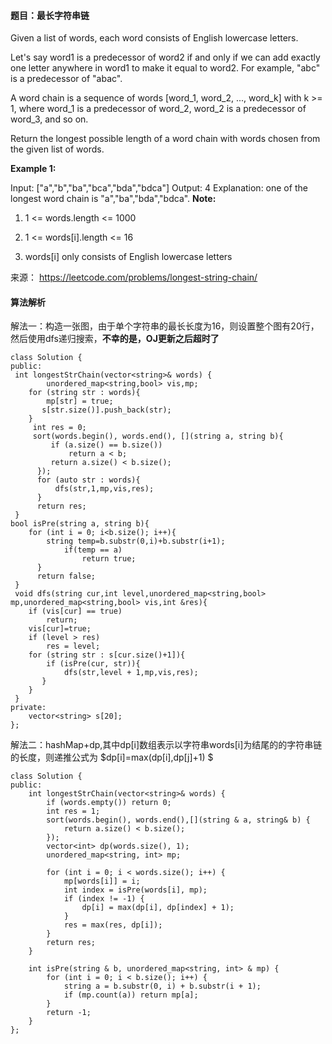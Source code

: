 #### 题目：最长字符串链
Given a list of words, each word consists of English lowercase letters.

Let's say word1 is a predecessor of word2 if and only if we can add exactly one letter anywhere in word1 to make it equal to word2.  For example, "abc" is a predecessor of "abac".

A word chain is a sequence of words [word_1, word_2, ..., word_k] with k >= 1, where word_1 is a predecessor of word_2, word_2 is a predecessor of word_3, and so on.

Return the longest possible length of a word chain with words chosen from the given list of words.

**Example 1:**

Input: ["a","b","ba","bca","bda","bdca"]
Output: 4
Explanation: one of the longest word chain is "a","ba","bda","bdca".
**Note:**

1. 1 <= words.length <= 1000

2. 1 <= words[i].length <= 16

3. words[i] only consists of English lowercase letters



来源： https://leetcode.com/problems/longest-string-chain/

#### 算法解析
解法一：构造一张图，由于单个字符串的最长长度为16，则设置整个图有20行，然后使用dfs递归搜索，**不幸的是，OJ更新之后超时了**
```
class Solution {
public:
 int longestStrChain(vector<string>& words) {
        unordered_map<string,bool> vis,mp;
    for (string str : words){
        mp[str] = true;
       s[str.size()].push_back(str);
    }
     int res = 0;
     sort(words.begin(), words.end(), [](string a, string b){
         if (a.size() == b.size())
             return a < b;
         return a.size() < b.size();
      });
      for (auto str : words){
          dfs(str,1,mp,vis,res);
      }
      return res;
 }
bool isPre(string a, string b){
    for (int i = 0; i<b.size(); i++){
        string temp=b.substr(0,i)+b.substr(i+1);
            if(temp == a)
                return true;
      }
      return false;
 }
 void dfs(string cur,int level,unordered_map<string,bool> mp,unordered_map<string,bool> vis,int &res){
    if (vis[cur] == true)
        return;
    vis[cur]=true;
    if (level > res)
        res = level;
    for (string str : s[cur.size()+1]){
        if (isPre(cur, str)){
            dfs(str,level + 1,mp,vis,res);
       }
    }
 }
private:
    vector<string> s[20];
};
```
解法二：hashMap+dp,其中dp[i]数组表示以字符串words[i]为结尾的的字符串链的长度，则递推公式为 $dp[i]=max(dp[i],dp[j]+1) $
```
class Solution {
public:
    int longestStrChain(vector<string>& words) {
        if (words.empty()) return 0;
        int res = 1;
        sort(words.begin(), words.end(),[](string & a, string& b) {
            return a.size() < b.size();
        });
        vector<int> dp(words.size(), 1);
        unordered_map<string, int> mp;
        
        for (int i = 0; i < words.size(); i++) {
            mp[words[i]] = i;
            int index = isPre(words[i], mp);
            if (index != -1) {
                dp[i] = max(dp[i], dp[index] + 1);
            }
            res = max(res, dp[i]);
        }
        return res;
    }
    
    int isPre(string & b, unordered_map<string, int> & mp) {
        for (int i = 0; i < b.size(); i++) {
            string a = b.substr(0, i) + b.substr(i + 1);
            if (mp.count(a)) return mp[a];
        }
        return -1;
    }
};

```
